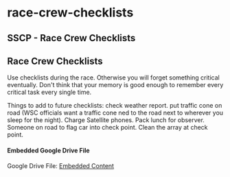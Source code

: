 # race-crew-checklists

## SSCP - Race Crew Checklists

## Race Crew Checklists

Use checklists during the race. Otherwise you will forget something critical eventually. Don't think that your memory is good enough to remember every critical task every single time.&#x20;

Things to add to future checklists: check weather report. put traffic cone on road (WSC officials want a traffic cone ned to the road next to wherever you sleep for the night). Charge Satellite phones. Pack lunch for observer. Someone on road to flag car into check point. Clean the array at check point.

#### Embedded Google Drive File

Google Drive File: [Embedded Content](https://drive.google.com/embeddedfolderview?id=1pULpYc4kpItt8V9IZfMSD75oGM8oIBb4#list)
